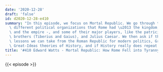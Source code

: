 ```yaml
---
date: '2020-12-28'
draft: 'false'
id: d2020-12-28-e410
summary: "In this episode, we focus on Mortal Republic. We go through the several\
  \ different political organizations that Rome had \u2013 the kingdom, the republic,\
  \ and the empire -, and some of their major players, like the patricians, the Gracchi\
  \ brothers (Tiberius and Gaius), and Julius Caesar. We then ask if there are any\
  \ lessons we can take from the Roman Republic for modern politics, Great-Man vs.\
  \ Great-Ideas theories of History, and if History really does repeat itself."
title: '#410 Edward Watts - Mortal Republic: How Rome Fell into Tyranny'
---
```

{{< episode >}}
